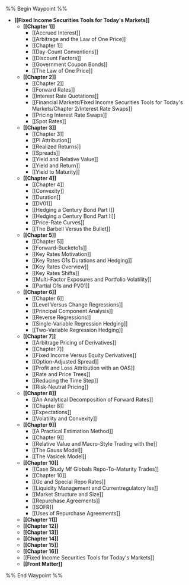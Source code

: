 %% Begin Waypoint %%
- **[[Fixed Income Securities Tools for Today's Markets]]**
	- **[[Chapter 1]]**
		- [[Accrued Interest]]
		- [[Arbitrage and the Law of One Price]]
		- [[Chapter 1]]
		- [[Day-Count Conventions]]
		- [[Discount Factors]]
		- [[Government Coupon Bonds]]
		- [[The Law of One Price]]
	- **[[Chapter 2]]**
		- [[Chapter 2]]
		- [[Forward Rates]]
		- [[Interest Rate Quotations]]
		- [[Financial Markets/Fixed Income Securities Tools for Today's Markets/Chapter 2/Interest Rate Swaps]]
		- [[Pricing Interest Rate Swaps]]
		- [[Spot Rates]]
	- **[[Chapter 3]]**
		- [[Chapter 3]]
		- [[Pl Attribution]]
		- [[Realized Returns]]
		- [[Spreads]]
		- [[Yield and Relative Value]]
		- [[Yield and Return]]
		- [[Yield to Maturity]]
	- **[[Chapter 4]]**
		- [[Chapter 4]]
		- [[Convexity]]
		- [[Duration]]
		- [[DV01]]
		- [[Hedging a Century Bond Part I]]
		- [[Hedging a Century Bond Part Ii]]
		- [[Price-Rate Curves]]
		- [[The Barbell Versus the Bullet]]
	- **[[Chapter 5]]**
		- [[Chapter 5]]
		- [[Forward-Bucketo1s]]
		- [[Key Rates Motivation]]
		- [[Key Rates O1s Durations and Hedging]]
		- [[Key Rates Overview]]
		- [[Key Rates Shifts]]
		- [[Multi-Factor Exposures and Portfolio Volatility]]
		- [[Partial O1s and PV01]]
	- **[[Chapter 6]]**
		- [[Chapter 6]]
		- [[Level Versus Change Regressions]]
		- [[Principal Component Analysis]]
		- [[Reverse Regressions]]
		- [[Single-Variable Regression Hedging]]
		- [[Two-Variable Regression Hedging]]
	- **[[Chapter 7]]**
		- [[Arbitrage Pricing of Derivatives]]
		- [[Chapter 7]]
		- [[Fixed Income Versus Equity Derivatives]]
		- [[Option-Adjusted Spread]]
		- [[Profit and Loss Attribution with an OAS]]
		- [[Rate and Price Trees]]
		- [[Reducing the Time Step]]
		- [[Risk-Neutral Pricing]]
	- **[[Chapter 8]]**
		- [[An Analytical Decomposition of Forward Rates]]
		- [[Chapter 8]]
		- [[Expectations]]
		- [[Volatility and Convexity]]
	- **[[Chapter 9]]**
		- [[A Practical Estimation Method]]
		- [[Chapter 9]]
		- [[Relative Value and Macro-Style Trading with the]]
		- [[The Gauss Model]]
		- [[The Vasicek Model]]
	- **[[Chapter 10]]**
		- [[Case Study Mf Globals Repo-To-Maturity Trades]]
		- [[Chapter 10]]
		- [[Gc and Special Repo Rates]]
		- [[Liquidity Management and Currentregulatory Iss]]
		- [[Market Structure and Size]]
		- [[Repurchase Agreements]]
		- [[SOFR]]
		- [[Uses of Repurchase Agreements]]
	- **[[Chapter 11]]**
	- **[[Chapter 12]]**
	- **[[Chapter 13]]**
	- **[[Chapter 14]]**
	- **[[Chapter 15]]**
	- **[[Chapter 16]]**
	- [[Fixed Income Securities Tools for Today's Markets]]
	- **[[Front Matter]]**

%% End Waypoint %%